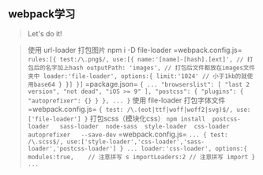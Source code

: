## webpack学习

> Let's do it!

> 使用 url-loader 打包图片
npm i -D file-loader
=webpack.config.js=
`
    rules:[{
        test:/\.png$/,
        use:[{
            name:'[name]-[hash].[ext]', // 打包后的名字加上hash
            outputPath: 'images', // 打包后文件都放在images文件夹中
            loader:'file-loader',
            options:{
            limit:'1024' // 小于1kb的就使用base64
            }
        }]
    }]
`
=package.json=
`
    {
        ...
        "browserslist": [
            "last 2 version",
            "not dead",
            "iOS >= 9"
        ],
        "postcss": {
            "plugins": {
            "autoprefixer": {}
            }
        },
        ...
    }
`
> 使用 file-loader 打包字体文件
=webpack.config.js=
`
    {
            test: /\.(eot|ttf|woff|woff2|svg)$/,
            use:['file-loader']
        }
`
> 打包scss（模块化css）
`
npm install 
postcss-loader  
sass-loader 
node-sass 
style-loader 
css-loader
autoprefixer  
--save-dev
`
=webpack.config.js=
`
...
{
    test: /\.scss$/,
    use:['style-loader','css-loader','sass-loader','postcss-loader']
}
...
    loader:'css-loader',
    options:{
        modules:true,    // 注意拼写 s
        importLoaders:2 // 注意拼写 import
    }
...
`
